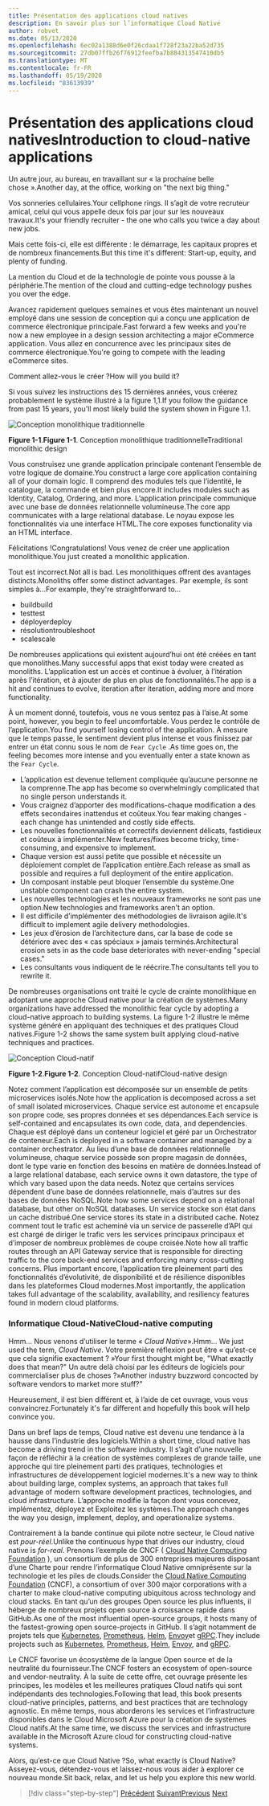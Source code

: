 ```yaml
---
title: Présentation des applications cloud natives
description: En savoir plus sur l’informatique Cloud Native
author: robvet
ms.date: 05/13/2020
ms.openlocfilehash: 6ec02a1388d6e0f26cdaa1f728f23a22ba52d735
ms.sourcegitcommit: 27db07ffb26f76912feefba7b884313547410db5
ms.translationtype: MT
ms.contentlocale: fr-FR
ms.lasthandoff: 05/19/2020
ms.locfileid: "83613939"
---
```

# <a name="introduction-to-cloud-native-applications"></a><span data-ttu-id="15242-103">Présentation des applications cloud natives</span><span class="sxs-lookup"><span data-stu-id="15242-103">Introduction to cloud-native applications</span></span>

<span data-ttu-id="15242-104">Un autre jour, au bureau, en travaillant sur « la prochaine belle chose ».</span><span class="sxs-lookup"><span data-stu-id="15242-104">Another day, at the office, working on "the next big thing."</span></span>

<span data-ttu-id="15242-105">Vos sonneries cellulaires.</span><span class="sxs-lookup"><span data-stu-id="15242-105">Your cellphone rings.</span></span> <span data-ttu-id="15242-106">Il s’agit de votre recruteur amical, celui qui vous appelle deux fois par jour sur les nouveaux travaux.</span><span class="sxs-lookup"><span data-stu-id="15242-106">It's your friendly recruiter - the one who calls you twice a day about new jobs.</span></span>

<span data-ttu-id="15242-107">Mais cette fois-ci, elle est différente : le démarrage, les capitaux propres et de nombreux financements.</span><span class="sxs-lookup"><span data-stu-id="15242-107">But this time it's different: Start-up, equity, and plenty of funding.</span></span>

<span data-ttu-id="15242-108">La mention du Cloud et de la technologie de pointe vous pousse à la périphérie.</span><span class="sxs-lookup"><span data-stu-id="15242-108">The mention of the cloud and cutting-edge technology pushes you over the edge.</span></span>

<span data-ttu-id="15242-109">Avancez rapidement quelques semaines et vous êtes maintenant un nouvel employé dans une session de conception qui a conçu une application de commerce électronique principale.</span><span class="sxs-lookup"><span data-stu-id="15242-109">Fast forward a few weeks and you're now a new employee in a design session architecting a major eCommerce application.</span></span> <span data-ttu-id="15242-110">Vous allez en concurrence avec les principaux sites de commerce électronique.</span><span class="sxs-lookup"><span data-stu-id="15242-110">You're going to compete with the leading eCommerce sites.</span></span>

<span data-ttu-id="15242-111">Comment allez-vous le créer ?</span><span class="sxs-lookup"><span data-stu-id="15242-111">How will you build it?</span></span>

<span data-ttu-id="15242-112">Si vous suivez les instructions des 15 dernières années, vous créerez probablement le système illustré à la figure 1,1.</span><span class="sxs-lookup"><span data-stu-id="15242-112">If you follow the guidance from past 15 years, you'll most likely build the system shown in Figure 1.1.</span></span>

![Conception monolithique traditionnelle](./media/monolithic-design.png)

<span data-ttu-id="15242-114">**Figure 1-1**.</span><span class="sxs-lookup"><span data-stu-id="15242-114">**Figure 1-1**.</span></span> <span data-ttu-id="15242-115">Conception monolithique traditionnelle</span><span class="sxs-lookup"><span data-stu-id="15242-115">Traditional monolithic design</span></span>

<span data-ttu-id="15242-116">Vous construisez une grande application principale contenant l’ensemble de votre logique de domaine.</span><span class="sxs-lookup"><span data-stu-id="15242-116">You construct a large core application containing all of your domain logic.</span></span> <span data-ttu-id="15242-117">Il comprend des modules tels que l’identité, le catalogue, la commande et bien plus encore.</span><span class="sxs-lookup"><span data-stu-id="15242-117">It includes modules such as Identity, Catalog, Ordering, and more.</span></span> <span data-ttu-id="15242-118">L’application principale communique avec une base de données relationnelle volumineuse.</span><span class="sxs-lookup"><span data-stu-id="15242-118">The core app communicates with a large relational database.</span></span> <span data-ttu-id="15242-119">Le noyau expose les fonctionnalités via une interface HTML.</span><span class="sxs-lookup"><span data-stu-id="15242-119">The core exposes functionality via an HTML interface.</span></span>

<span data-ttu-id="15242-120">Félicitations !</span><span class="sxs-lookup"><span data-stu-id="15242-120">Congratulations!</span></span>  <span data-ttu-id="15242-121">Vous venez de créer une application monolithique.</span><span class="sxs-lookup"><span data-stu-id="15242-121">You just created a monolithic application.</span></span>

<span data-ttu-id="15242-122">Tout est incorrect.</span><span class="sxs-lookup"><span data-stu-id="15242-122">Not all is bad.</span></span> <span data-ttu-id="15242-123">Les monolithiques offrent des avantages distincts.</span><span class="sxs-lookup"><span data-stu-id="15242-123">Monoliths offer some distinct advantages.</span></span> <span data-ttu-id="15242-124">Par exemple, ils sont simples à...</span><span class="sxs-lookup"><span data-stu-id="15242-124">For example, they're straightforward to...</span></span>

- <span data-ttu-id="15242-125">build</span><span class="sxs-lookup"><span data-stu-id="15242-125">build</span></span>
- <span data-ttu-id="15242-126">test</span><span class="sxs-lookup"><span data-stu-id="15242-126">test</span></span>
- <span data-ttu-id="15242-127">déployer</span><span class="sxs-lookup"><span data-stu-id="15242-127">deploy</span></span>
- <span data-ttu-id="15242-128">résolution</span><span class="sxs-lookup"><span data-stu-id="15242-128">troubleshoot</span></span>
- <span data-ttu-id="15242-129">scale</span><span class="sxs-lookup"><span data-stu-id="15242-129">scale</span></span>

<span data-ttu-id="15242-130">De nombreuses applications qui existent aujourd’hui ont été créées en tant que monolithes.</span><span class="sxs-lookup"><span data-stu-id="15242-130">Many successful apps that exist today were created as monoliths.</span></span> <span data-ttu-id="15242-131">L’application est un accès et continue à évoluer, à l’itération après l’itération, et à ajouter de plus en plus de fonctionnalités.</span><span class="sxs-lookup"><span data-stu-id="15242-131">The app is a hit and continues to evolve, iteration after iteration, adding more and more functionality.</span></span>

<span data-ttu-id="15242-132">À un moment donné, toutefois, vous ne vous sentez pas à l’aise.</span><span class="sxs-lookup"><span data-stu-id="15242-132">At some point, however, you begin to feel uncomfortable.</span></span> <span data-ttu-id="15242-133">Vous perdez le contrôle de l’application.</span><span class="sxs-lookup"><span data-stu-id="15242-133">You find yourself losing control of the application.</span></span> <span data-ttu-id="15242-134">À mesure que le temps passe, le sentiment devient plus intense et vous finissez par entrer un état connu sous le nom de `Fear Cycle` .</span><span class="sxs-lookup"><span data-stu-id="15242-134">As time goes on, the feeling becomes more intense and you eventually enter a state known as the `Fear Cycle`.</span></span>

- <span data-ttu-id="15242-135">L’application est devenue tellement compliquée qu’aucune personne ne la comprenne.</span><span class="sxs-lookup"><span data-stu-id="15242-135">The app has become so overwhelmingly complicated that no single person understands it.</span></span>
- <span data-ttu-id="15242-136">Vous craignez d’apporter des modifications-chaque modification a des effets secondaires inattendus et coûteux.</span><span class="sxs-lookup"><span data-stu-id="15242-136">You fear making changes - each change has unintended and costly side effects.</span></span>
- <span data-ttu-id="15242-137">Les nouvelles fonctionnalités et correctifs deviennent délicats, fastidieux et coûteux à implémenter.</span><span class="sxs-lookup"><span data-stu-id="15242-137">New features/fixes become tricky, time-consuming, and expensive to implement.</span></span>
- <span data-ttu-id="15242-138">Chaque version est aussi petite que possible et nécessite un déploiement complet de l’application entière.</span><span class="sxs-lookup"><span data-stu-id="15242-138">Each release as small as possible and requires a full deployment of the entire application.</span></span>
- <span data-ttu-id="15242-139">Un composant instable peut bloquer l’ensemble du système.</span><span class="sxs-lookup"><span data-stu-id="15242-139">One unstable component can crash the entire system.</span></span>
- <span data-ttu-id="15242-140">Les nouvelles technologies et les nouveaux frameworks ne sont pas une option.</span><span class="sxs-lookup"><span data-stu-id="15242-140">New technologies and frameworks aren't an option.</span></span>
- <span data-ttu-id="15242-141">Il est difficile d’implémenter des méthodologies de livraison agile.</span><span class="sxs-lookup"><span data-stu-id="15242-141">It's difficult to implement agile delivery methodologies.</span></span>
- <span data-ttu-id="15242-142">Les jeux d’érosion de l’architecture dans, car la base de code se détériore avec des « cas spéciaux » jamais terminés.</span><span class="sxs-lookup"><span data-stu-id="15242-142">Architectural erosion sets in as the code base deteriorates with never-ending "special cases."</span></span>
- <span data-ttu-id="15242-143">Les consultants vous indiquent de le réécrire.</span><span class="sxs-lookup"><span data-stu-id="15242-143">The consultants tell you to rewrite it.</span></span>

<span data-ttu-id="15242-144">De nombreuses organisations ont traité le cycle de crainte monolithique en adoptant une approche Cloud native pour la création de systèmes.</span><span class="sxs-lookup"><span data-stu-id="15242-144">Many organizations have addressed the monolithic fear cycle by adopting a cloud-native approach to building systems.</span></span> <span data-ttu-id="15242-145">La figure 1-2 illustre le même système généré en appliquant des techniques et des pratiques Cloud natives.</span><span class="sxs-lookup"><span data-stu-id="15242-145">Figure 1-2 shows the same system built applying cloud-native techniques and practices.</span></span>

![Conception Cloud-natif](./media/cloud-native-design.png)

<span data-ttu-id="15242-147">**Figure 1-2**.</span><span class="sxs-lookup"><span data-stu-id="15242-147">**Figure 1-2**.</span></span> <span data-ttu-id="15242-148">Conception Cloud-natif</span><span class="sxs-lookup"><span data-stu-id="15242-148">Cloud-native design</span></span>

<span data-ttu-id="15242-149">Notez comment l’application est décomposée sur un ensemble de petits microservices isolés.</span><span class="sxs-lookup"><span data-stu-id="15242-149">Note how the application is decomposed across a set of small isolated microservices.</span></span> <span data-ttu-id="15242-150">Chaque service est autonome et encapsule son propre code, ses propres données et ses dépendances.</span><span class="sxs-lookup"><span data-stu-id="15242-150">Each service is self-contained and encapsulates its own code, data, and dependencies.</span></span> <span data-ttu-id="15242-151">Chaque est déployé dans un conteneur logiciel et géré par un Orchestrator de conteneur.</span><span class="sxs-lookup"><span data-stu-id="15242-151">Each is deployed in a software container and managed by a container orchestrator.</span></span> <span data-ttu-id="15242-152">Au lieu d’une base de données relationnelle volumineuse, chaque service possède son propre magasin de données, dont le type varie en fonction des besoins en matière de données.</span><span class="sxs-lookup"><span data-stu-id="15242-152">Instead of a large relational database, each service owns it own datastore, the type of which vary based upon the data needs.</span></span> <span data-ttu-id="15242-153">Notez que certains services dépendent d’une base de données relationnelle, mais d’autres sur des bases de données NoSQL.</span><span class="sxs-lookup"><span data-stu-id="15242-153">Note how some services depend on a relational database, but other on NoSQL databases.</span></span> <span data-ttu-id="15242-154">Un service stocke son état dans un cache distribué.</span><span class="sxs-lookup"><span data-stu-id="15242-154">One service stores its state in a distributed cache.</span></span> <span data-ttu-id="15242-155">Notez comment tout le trafic est acheminé via un service de passerelle d’API qui est chargé de diriger le trafic vers les services principaux principaux et d’imposer de nombreux problèmes de coupe croisée.</span><span class="sxs-lookup"><span data-stu-id="15242-155">Note how all traffic routes through an API Gateway service that is responsible for directing traffic to the core back-end services and enforcing many cross-cutting concerns.</span></span> <span data-ttu-id="15242-156">Plus important encore, l’application tire pleinement parti des fonctionnalités d’évolutivité, de disponibilité et de résilience disponibles dans les plateformes Cloud modernes.</span><span class="sxs-lookup"><span data-stu-id="15242-156">Most importantly, the application takes full advantage of the scalability, availability, and resiliency features found in modern cloud platforms.</span></span>

### <a name="cloud-native-computing"></a><span data-ttu-id="15242-157">Informatique Cloud-Native</span><span class="sxs-lookup"><span data-stu-id="15242-157">Cloud-native computing</span></span>

<span data-ttu-id="15242-158">Hmm... Nous venons d’utiliser le terme « _Cloud Native_».</span><span class="sxs-lookup"><span data-stu-id="15242-158">Hmm... We just used the term, _Cloud Native_.</span></span> <span data-ttu-id="15242-159">Votre première réflexion peut être « qu’est-ce que cela signifie exactement ? »</span><span class="sxs-lookup"><span data-stu-id="15242-159">Your first thought might be, "What exactly does that mean?"</span></span> <span data-ttu-id="15242-160">Un autre delà choisi par les éditeurs de logiciels pour commercialiser plus de choses ?»</span><span class="sxs-lookup"><span data-stu-id="15242-160">Another industry buzzword concocted by software vendors to market more stuff?"</span></span>

<span data-ttu-id="15242-161">Heureusement, il est bien différent et, à l’aide de cet ouvrage, vous vous convaincrez.</span><span class="sxs-lookup"><span data-stu-id="15242-161">Fortunately it's far different and hopefully this book will help convince you.</span></span>

<span data-ttu-id="15242-162">Dans un bref laps de temps, Cloud native est devenu une tendance à la hausse dans l’industrie des logiciels.</span><span class="sxs-lookup"><span data-stu-id="15242-162">Within a short time, cloud native has become a driving trend in the software industry.</span></span> <span data-ttu-id="15242-163">Il s’agit d’une nouvelle façon de réfléchir à la création de systèmes complexes de grande taille, une approche qui tire pleinement parti des pratiques, technologies et infrastructures de développement logiciel modernes.</span><span class="sxs-lookup"><span data-stu-id="15242-163">It's a new way to think about building large, complex systems, an approach that takes full advantage of modern software development practices, technologies, and cloud infrastructure.</span></span> <span data-ttu-id="15242-164">L’approche modifie la façon dont vous concevez, implémentez, déployez et Exploitez les systèmes.</span><span class="sxs-lookup"><span data-stu-id="15242-164">The approach changes the way you design, implement, deploy, and operationalize systems.</span></span>

<span data-ttu-id="15242-165">Contrairement à la bande continue qui pilote notre secteur, le Cloud native est _pour-réel_.</span><span class="sxs-lookup"><span data-stu-id="15242-165">Unlike the continuous hype that drives our industry, cloud native is _for-real_.</span></span> <span data-ttu-id="15242-166">Prenons l’exemple de CNCF ( [Cloud Native Computing Foundation](https://www.cncf.io/) ), un consortium de plus de 300 entreprises majeures disposant d’une Charte pour rendre l’informatique Cloud Native omniprésente sur la technologie et les piles de clouds.</span><span class="sxs-lookup"><span data-stu-id="15242-166">Consider the [Cloud Native Computing Foundation](https://www.cncf.io/) (CNCF), a consortium of over 300 major corporations with a charter to make cloud-native computing ubiquitous across technology and cloud stacks.</span></span> <span data-ttu-id="15242-167">En tant qu’un des groupes Open source les plus influents, il héberge de nombreux projets open source à croissance rapide dans GitHub.</span><span class="sxs-lookup"><span data-stu-id="15242-167">As one of the most influential open-source groups, it hosts many of the fastest-growing open source-projects in GitHub.</span></span> <span data-ttu-id="15242-168">Il s’agit notamment de projets tels que [Kubernetes](https://kubernetes.io/), [Prometheus](https://prometheus.io/), [Helm](https://helm.sh/), [Envoy](https://www.envoyproxy.io/)et [gRPC](https://grpc.io/).</span><span class="sxs-lookup"><span data-stu-id="15242-168">They include projects such as [Kubernetes](https://kubernetes.io/), [Prometheus](https://prometheus.io/), [Helm](https://helm.sh/), [Envoy](https://www.envoyproxy.io/), and [gRPC](https://grpc.io/).</span></span>

<span data-ttu-id="15242-169">Le CNCF favorise un écosystème de la langue Open source et de la neutralité du fournisseur.</span><span class="sxs-lookup"><span data-stu-id="15242-169">The CNCF fosters an ecosystem of open-source and vendor-neutrality.</span></span> <span data-ttu-id="15242-170">À la suite de cette offre, cet ouvrage présente les principes, les modèles et les meilleures pratiques Cloud natifs qui sont indépendants des technologies.</span><span class="sxs-lookup"><span data-stu-id="15242-170">Following that lead, this book presents cloud-native principles, patterns, and best practices that are technology agnostic.</span></span> <span data-ttu-id="15242-171">En même temps, nous aborderons les services et l’infrastructure disponibles dans le Cloud Microsoft Azure pour la création de systèmes Cloud natifs.</span><span class="sxs-lookup"><span data-stu-id="15242-171">At the same time, we discuss the services and infrastructure available in the Microsoft Azure cloud for constructing cloud-native systems.</span></span>

<span data-ttu-id="15242-172">Alors, qu’est-ce que Cloud Native ?</span><span class="sxs-lookup"><span data-stu-id="15242-172">So, what exactly is Cloud Native?</span></span> <span data-ttu-id="15242-173">Asseyez-vous, détendez-vous et laissez-nous vous aider à explorer ce nouveau monde.</span><span class="sxs-lookup"><span data-stu-id="15242-173">Sit back, relax, and let us help you explore this new world.</span></span>

>[!div class="step-by-step"]
><span data-ttu-id="15242-174">[Précédent](index.md) 
> [Suivant](definition.md)</span><span class="sxs-lookup"><span data-stu-id="15242-174">[Previous](index.md)
[Next](definition.md)</span></span>
